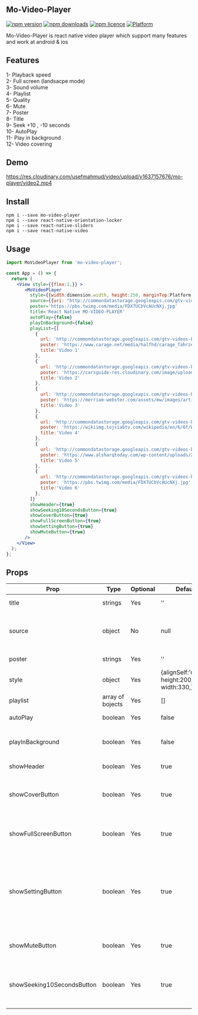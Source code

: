 
## Mo-Video-Player
[![npm version](http://img.shields.io/npm/v/mo-video-player.svg?style=flat-square)](https://npmjs.org/package/mo-video-player "View this project on npm")
[![npm downloads](http://img.shields.io/npm/dm/mo-video-player.svg?style=flat-square)](https://npmjs.org/package/mo-video-player "View this project on npm")
[![npm licence](http://img.shields.io/npm/l/mo-video-player.svg?style=flat-square)](https://npmjs.org/package/mo-video-player "View this project on npm")
[![Platform](https://img.shields.io/badge/platform-ios%20%7C%20android-989898.svg?style=flat-square)](https://npmjs.org/package/react-native-sliders "View this project on npm")

Mo-Video-Player is react native video player which support many features and work at android & ios


## Features
1- Playback speed <br/>
2- Full screen (landsacpe mode) <br/>
3- Sound volume <br/>
4- Playlist <br/>
5- Quality <br/>
6- Mute <br/>
7- Poster <br/>
8- Title <br/>
9- Seek +10 , -10 seconds <br/>
10- AutoPlay <br/>
11- Play in background <br/>
12- Video covering <br/>

## Demo
https://res.cloudinary.com/usefmahmud/video/upload/v1637157676/mo-player/video2.mp4


## Install
```shell
npm i --save mo-video-player
npm i --save react-native-orientation-locker
npm i --save react-native-sliders
npm i --save react-native-video
```

## Usage
```jsx
import MoVideoPlayer from 'mo-video-player';

const App = () => {
  return (
    <View style={{flex:1,}} >
       <MoVideoPlayer 
         style={{width:dimension.width, height:250, marginTop:Platform.OS=='ios'?30:0,}}
         source={{uri: "http://commondatastorage.googleapis.com/gtv-videos-bucket/sample/BigBuckBunny.mp4"}}
         poster='https://pbs.twimg.com/media/FDX7UCbVcAUcNXj.jpg'
         title='React Native MO-VIDEO-PLAYER'
         autoPlay={false}
         playInBackground={false}
         playList={[
           {
             url: 'http://commondatastorage.googleapis.com/gtv-videos-bucket/sample/WhatCarCanYouGetForAGrand.mp4',
             poster: 'https://www.carage.net/media/halfhd/carage_fahrzeuge_square_8.jpg',
             title:'Video 1'
           },
           {
             url: 'http://commondatastorage.googleapis.com/gtv-videos-bucket/sample/WeAreGoingOnBullrun.mp4',
             poster: 'https://carsguide-res.cloudinary.com/image/upload/f_auto%2Cfl_lossy%2Cq_auto%2Ct_default/v1/editorial/story/hero_image/1908-Ford-Model-T_0.jpg',
             title:'Video 2'
           },
           {
             url: 'http://commondatastorage.googleapis.com/gtv-videos-bucket/sample/ForBiggerMeltdowns.mp4',
             poster: 'https://merriam-webster.com/assets/mw/images/article/art-wap-article-main/surfing-dog-photo-is-funner-or-funnest-a-real-word-5670-6d512231d0a52079b0c9fbf474f9a6c9@1x.jpg',
             title:'Video 3'
           },
           {
             url: 'http://commondatastorage.googleapis.com/gtv-videos-bucket/sample/TearsOfSteel.mp4',
             poster: 'https://wikiimg.tojsiabtv.com/wikipedia/en/6/6f/War_official_poster.jpg',
             title:'Video 4'
           },
           {
             url: 'http://commondatastorage.googleapis.com/gtv-videos-bucket/sample/Sintel.mp4',
             poster: 'https://www.alsharqtoday.com/wp-content/uploads/2020/09/%D8%A7%D9%84%D8%AC%D9%84%D9%8A%D8%AF.jpg',
             title:'Video 5'
           },
           {
             url: 'http://commondatastorage.googleapis.com/gtv-videos-bucket/sample/BigBuckBunny.mp4',
             poster: 'https://pbs.twimg.com/media/FDX7UCbVcAUcNXj.jpg',
             title:'Video 6'
           },
         ]}
         showHeader={true}
         showSeeking10SecondsButton={true}
         showCoverButton={true}
         showFullScreenButton={true}
         showSettingButton={true}
         showMuteButton={true}
       />
    </View>
  );
};
```

## Props
Prop                  | Type     | Optional | Default                   | Description
--------------------- | -------- | -------- | ------------------------- | -----------
title                 | strings  | Yes      | ''                        | title of video
source                | object   | No       | null                      | source of video ex: source={{uri:'video-url'}}
poster                | strings  | Yes      | ''                        | video poster uri
style                 | object   | Yes      | {alignSelf:'center', height:200, width:330,} | style of video
playlist              | array of bojects    | Yes | []                  | add playlist to video 
autoPlay              | boolean  | Yes      | false                     | make vide autoPlay
playInBackground      | boolean  | Yes      | false                     | make vide play when app in background
showHeader            | boolean  | Yes      | true                      | show video header 
showCoverButton       | boolean  | Yes      | true                      | show cover on video frame to hide video picture  
showFullScreenButton  | boolean  | Yes      | true                      | show full screen button in video header
showSettingButton     | boolean  | Yes      | true                      | show setting button to update video settings like speed, sound volume and quality 
showMuteButton        | boolean  | Yes      | true                      | show mute button to mute video sound 
showSeeking10SecondsButton | boolean  | Yes | true                      | show increase and decrease 10 seconds buttons 



